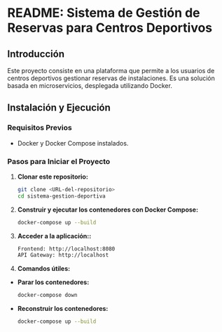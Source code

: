 # README: Sistema de Gestión de Reservas para Centros Deportivos

## Introducción

Este proyecto consiste en una plataforma que permite a los usuarios de centros deportivos gestionar reservas de instalaciones. Es una solución  basada en microservicios, desplegada utilizando Docker.

## Instalación y Ejecución

### Requisitos Previos
- Docker y Docker Compose instalados.

### Pasos para Iniciar el Proyecto
1. **Clonar este repositorio:**
   ```bash
   git clone <URL-del-repositorio>
   cd sistema-gestion-deportiva
2. **Construir y ejecutar los contenedores con Docker Compose:**
   ```bash
   docker-compose up --build
3. **Acceder a la aplicación::**
   ```bash
   Frontend: http://localhost:8080
   API Gateway: http://localhost
4. **Comandos útiles:**
 - **Parar los contenedores:**
   ```bash
   docker-compose down
- **Reconstruir los contenedores:**
   ```bash
   docker-compose up --build
